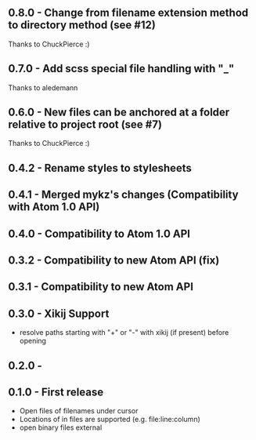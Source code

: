 ## 0.8.0 - Change from filename extension method to directory method (see #12)

Thanks to ChuckPierce :)

## 0.7.0 - Add scss special file handling with "_"

Thanks to aledemann

## 0.6.0 - New files can be anchored at a folder relative to project root (see #7)

Thanks to ChuckPierce :)

## 0.4.2 - Rename styles to stylesheets

## 0.4.1 - Merged mykz's changes (Compatibility with Atom 1.0 API)

## 0.4.0 - Compatibility to Atom 1.0 API

## 0.3.2 - Compatibility to new Atom API (fix)

## 0.3.1 - Compatibility to new Atom API

## 0.3.0 - Xikij Support
* resolve paths starting with "+" or "-" with xikij (if present)
  before opening

## 0.2.0 -

## 0.1.0 - First release
* Open files of filenames under cursor
* Locations of in files are supported (e.g. file:line:column)
* open binary files external
